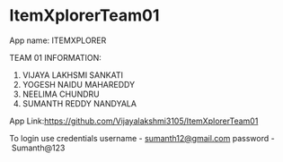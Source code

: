 # ItemXplorerTeam01
App name: ITEMXPLORER


TEAM 01 INFORMATION:
1. VIJAYA LAKHSMI SANKATI
2. YOGESH NAIDU MAHAREDDY
3. NEELIMA CHUNDRU
4. SUMANTH REDDY NANDYALA


App  Link:https://github.com/Vijayalakshmi3105/ItemXplorerTeam01


To login use credentials
username - sumanth12@gmail.com
password - Sumanth@123
